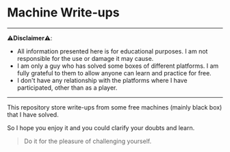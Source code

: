 
# Machine Write-ups

---
⚠️**Disclaimer**⚠️:  
- All information presented here is for educational purposes. I am not responsible for the use or damage it may cause.
- I am only a guy who has solved some boxes of different platforms. I am fully grateful to them to allow anyone can learn and practice for free.
- I don't have any relationship with the platforms where I have participated, other than as a player.

---

This repository store write-ups from some free machines (mainly black box) that I have solved.


So I hope you enjoy it and you could clarify your doubts and learn. 

> Do it for the pleasure of challenging yourself.

